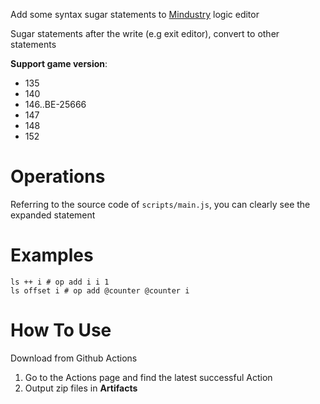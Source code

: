 Add some syntax sugar statements to [Mindustry] logic editor

Sugar statements after the write (e.g exit editor), convert to other statements

**Support game version**:

- 135
- 140
- 146..BE-25666
- 147
- 148
- 152

[Mindustry]: https://github.com/Anuken/Mindustry

# Operations
Referring to the source code of `scripts/main.js`,
you can clearly see the expanded statement

# Examples
```gas
ls ++ i # op add i i 1
ls offset i # op add @counter @counter i
```

# How To Use
Download from Github Actions

1. Go to the Actions page and find the latest successful Action
2. Output zip files in **Artifacts**
